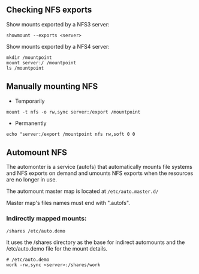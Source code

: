 ## Checking NFS exports

Show mounts exported by a NFS3 server:

```
showmount --exports <server>
```

Show mounts exported by a NFS4 server:

```
mkdir /mountpoint
mount server:/ /mountpoint
ls /mountpoint
```

## Manually mounting NFS

* Temporarily

```
mount -t nfs -o rw,sync server:/export /mountpoint
```

* Permanently

```
echo "server:/export /mountpoint nfs rw,soft 0 0
```

## Automount NFS

The automonter is a service (autofs) that automatically mounts file systems and NFS exports on demand and umounts NFS exports when the resources are no longer in use.

The automount master map is located at `/etc/auto.master.d/`

Master map's files names must end with ".autofs".

### Indirectly mapped mounts:

```
/shares /etc/auto.demo
```

It uses the /shares directory as the base for indirect automounts and the /etc/auto.demo file for the mount details.

```
# /etc/auto.demo
work -rw,sync <server>:/shares/work
```